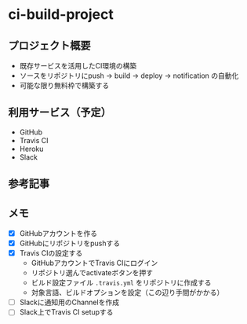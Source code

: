 # ci-build-project

## プロジェクト概要

- 既存サービスを活用したCI環境の構築
- ソースをリポジトリにpush -> build -> deploy -> notification の自動化
- 可能な限り無料枠で構築する

## 利用サービス（予定）

- GitHub
- Travis CI
- Heroku
- Slack

## 参考記事

## メモ

- [x] GitHubアカウントを作る
- [x] GitHubにリポジトリをpushする
- [x] Travis CIの設定する
  - GitHubアカウントでTravis CIにログイン
  - リポジトリ選んでactivateボタンを押す
  - ビルド設定ファイル `.travis.yml` をリポジトリに作成する
  - 対象言語、ビルドオプションを設定（この辺り手間がかかる）
- [ ] Slackに通知用のChannelを作成
- [ ] Slack上でTravis CI setupする
